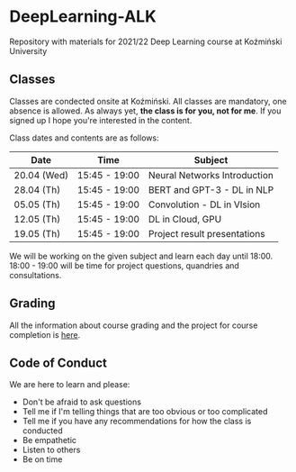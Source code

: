 # DeepLearning-ALK

Repository with materials for 2021/22 Deep Learning course at Koźmiński University

## Classes

Classes are condected onsite at Koźmiński. All classes are mandatory, one absence is allowed. As always yet, **the class is for you, not for me**. If you signed up I hope you're interested in the content.

Class dates and contents are as follows: 

| Date         | Time          | Subject                       |
|--------------|---------------|-------------------------------|
| 20.04 (Wed)  | 15:45 - 19:00 |  Neural Networks Introduction |
| 28.04 (Th)   | 15:45 - 19:00 |  BERT and GPT-3 - DL in NLP   |
| 05.05 (Th)   | 15:45 - 19:00 |  Convolution - DL in VIsion   |
| 12.05 (Th)   | 15:45 - 19:00 |  DL in Cloud, GPU             |
| 19.05 (Th)   | 15:45 - 19:00 |  Project result presentations |

We will be working on the given subject and learn each day until 18:00. 
18:00 - 19:00 will be time for project questions, quandries and consultations. 

## Grading 

All the information about course grading and the project for course completion is [here](Grading.md). 

## Code of Conduct 

We are here to learn and please:
- Don't be afraid to ask questions
- Tell me if I'm telling things that are too obvious or too complicated
- Tell me if you have any recommendations for how the class is conducted
- Be empathetic
- Listen to others
- Be on time

[](img/dll-basic-cute.png)




